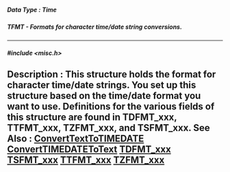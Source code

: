 ##### Data Type : Time
##### TFMT - Formats for character time/date string conversions.
---
##### #include <misc.h>
**Description :**
This structure holds the format for character time/date strings. You set up 
this structure based on the time/date format you want to use. Definitions for 
the various fields of this structure are found in TDFMT_xxx, TTFMT_xxx, 
TZFMT_xxx, and TSFMT_xxx.
**See Also :**
[ConvertTextToTIMEDATE](D:/md_files/ConvertTextToTIMEDATE.md)
[ConvertTIMEDATEToText](D:/md_files/ConvertTIMEDATEToText.md)
[TDFMT_xxx](D:/md_files/TDFMT_xxx.md)
[TSFMT_xxx](D:/md_files/TSFMT_xxx.md)
[TTFMT_xxx](D:/md_files/TTFMT_xxx.md)
[TZFMT_xxx](D:/md_files/TZFMT_xxx.md)
---
